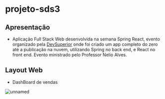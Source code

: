 # projeto-sds3

## Apresentação
- Aplicação Full Stack Web desenvolvida na semana Spring React, evento organizado pela [DevSuperior](https://devsuperior.com "Site da DevSuperior")
 onde foi criado um app completo do zero até a publicação na nuvem, utilizando
Spring no back end, e React no front end. Evento ministrado pelo Professor Nelio Alves.


## Layout Web

- DashBoard de vendas


![unnamed](https://user-images.githubusercontent.com/73432286/137971150-d4f9a773-d325-49b0-a4c8-8dd6037660b0.png)
